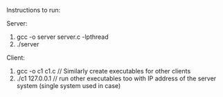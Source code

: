 Instructions to run:

Server:
1. gcc -o server server.c -lpthread
2. ./server

Client:
1. gcc -o c1 c1.c             // Similarly create executables for other clients
2. ./c1 127.0.0.1             // run other executables too with IP address of the server system (single system used in case)
